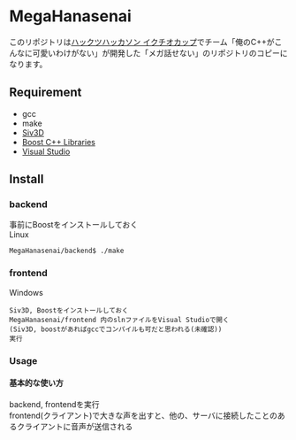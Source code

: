 # MegaHanasenai
このリポジトリは[ハックツハッカソン イクチオカップ](https://cup.hackz.team/ichthyo)でチーム「俺のC++がこんなに可愛いわけがない」が開発した「メガ話せない」のリポジトリのコピーになります。
## Requirement
- gcc
- make
- [Siv3D](https://siv3d.github.io/ja-jp/)
- [Boost C++ Libraries](https://www.boost.org/)
- [Visual Studio](https://visualstudio.microsoft.com/ja/)
## Install
### backend
事前にBoostをインストールしておく  
Linux  
```
MegaHanasenai/backend$ ./make
```

### frontend
Windows
```
Siv3D, Boostをインストールしておく  
MegaHanasenai/frontend 内のslnファイルをVisual Studioで開く
(Siv3D, boostがあればgccでコンパイルも可だと思われる(未確認))  
実行  
```

### Usage
#### 基本的な使い方
backend, frontendを実行  
frontend(クライアント)で大きな声を出すと、他の、サーバに接続したことのあるクライアントに音声が送信される
